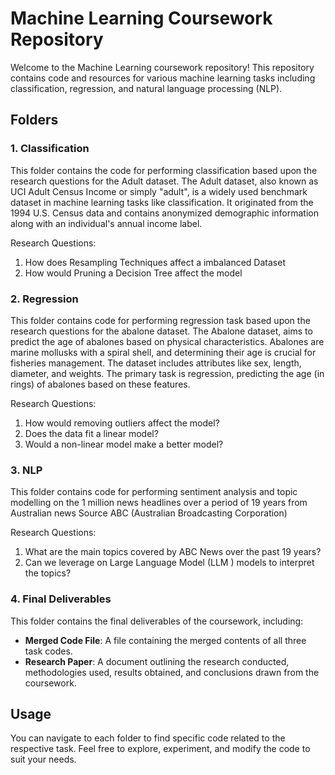 # Machine Learning Coursework Repository

Welcome to the Machine Learning coursework repository! This repository contains code and resources for various machine learning tasks including classification, regression, and natural language processing (NLP).

## Folders

### 1. Classification
This folder contains the code for performing classification based upon the research questions for the Adult dataset.
The Adult dataset, also known as UCI Adult Census Income or simply "adult", is a widely used benchmark dataset in machine
learning tasks like classification. It originated from the 1994 U.S. Census data and contains anonymized
demographic information along with an individual's annual income label.

Research Questions:
1. How does Resampling Techniques affect a imbalanced Dataset
2. How would Pruning a Decision Tree affect the model

### 2. Regression
This folder contains code for performing regression task based upon the research questions for the abalone dataset.
The Abalone dataset, aims to predict the age of abalones based on physical characteristics. Abalones are marine mollusks with a spiral shell, and determining their age is crucial for fisheries
management. The dataset includes attributes like sex, length, diameter, and weights. The primary task is regression, predicting
the age (in rings) of abalones based on these features.

Research Questions:
1. How would removing outliers affect the model?
2. Does the data fit a linear model?
3. Would a non-linear model make a better model?

### 3. NLP
This folder contains code for performing sentiment analysis and topic modelling on the 1 million news headlines over a period of 19 years from Australian news
Source ABC (Australian Broadcasting Corporation)

Research Questions: 
1. What are the main topics covered by ABC News over the past 19 years?
2. Can we leverage on Large Language Model (LLM ) models to interpret the topics?

### 4. Final Deliverables
This folder contains the final deliverables of the coursework, including:

- **Merged Code File**: A file containing the merged contents of all three task codes.
- **Research Paper**: A document outlining the research conducted, methodologies used, results obtained, and conclusions drawn from the coursework.

## Usage
You can navigate to each folder to find specific code related to the respective task. Feel free to explore, experiment, and modify the code to suit your needs.

